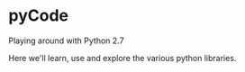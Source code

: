 # pyCode
Playing around with Python 2.7

Here we'll learn, use and explore the various python libraries.
